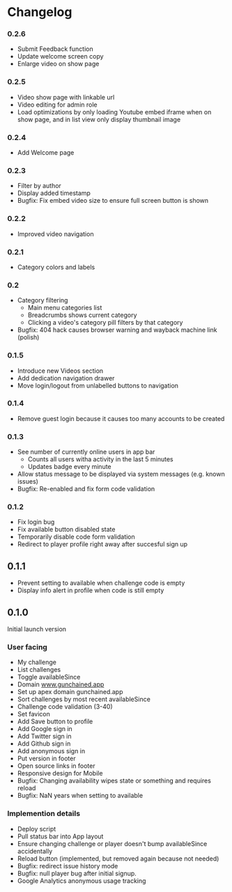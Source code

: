 # Changelog

### 0.2.6

- Submit Feedback function
- Update welcome screen copy
- Enlarge video on show page

### 0.2.5

- Video show page with linkable url
- Video editing for admin role
- Load optimizations by only loading Youtube embed iframe when on show page, and in list view only display thumbnail image

### 0.2.4

- Add Welcome page

### 0.2.3

- Filter by author
- Display added timestamp
- Bugfix: Fix embed video size to ensure full screen button is shown

### 0.2.2

- Improved video navigation

### 0.2.1

- Category colors and labels

### 0.2

- Category filtering
  - Main menu categories list
  - Breadcrumbs shows current category
  - Clicking a video's category pill filters by that category
- Bugfix: 404 hack causes browser warning and wayback machine link (polish)

### 0.1.5

- Introduce new Videos section
- Add dedication navigation drawer
- Move login/logout from unlabelled buttons to navigation

### 0.1.4

- Remove guest login because it causes too many accounts to be created

### 0.1.3

- See number of currently online users in app bar
  - Counts all users witha activity in the last 5 minutes
  - Updates badge every minute
- Allow status message to be displayed via system messages (e.g. known issues)
- Bugfix: Re-enabled and fix form code validation

### 0.1.2

- Fix login bug
- Fix available button disabled state
- Temporarily disable code form validation
- Redirect to player profile right away after succesful sign up

## 0.1.1

- Prevent setting to available when challenge code is empty
- Display info alert in profile when code is still empty

## 0.1.0

Initial launch version

### User facing

- My challenge
- List challenges
- Toggle availableSince
- Domain www.gunchained.app
- Set up apex domain gunchained.app
- Sort challenges by most recent availableSince
- Challenge code validation (3-40)
- Set favicon
- Add Save button to profile
- Add Google sign in
- Add Twitter sign in
- Add Github sign in
- Add anonymous sign in
- Put version in footer
- Open source links in footer
- Responsive design for Mobile
- Bugfix: Changing availability wipes state or something and requires reload
- Bugfix: NaN years when setting to available

### Implemention details

- Deploy script
- Pull status bar into App layout
- Ensure changing challenge or player doesn't bump availableSince accidentally
- Reload button (implemented, but removed again because not needed)
- Bugfix: redirect issue history mode
- Bugfix: null player bug after initial signup.
- Google Analytics anonymous usage tracking
